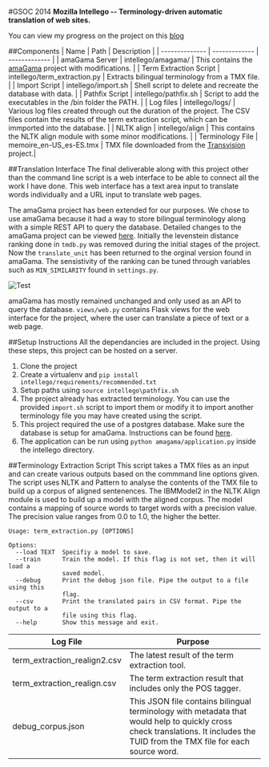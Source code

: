 #GSOC 2014
**Mozilla Intellego -- Terminology-driven automatic translation of web sites.**

You can view my progress on the project on this [blog](http://tharshan-gsoc.logdown.com)

##Components
| Name          | Path          | Description |
| -------------- | ------------- | ------------- |
| amaGama Server  | intellego/amagama/ | This contains the [amaGama](http://docs.translatehouse.org/projects/amagama/en/latest/) project with modifications. |
| Term Extraction Script  | intellego/term_extraction.py | Extracts bilingual terminology from a TMX file. |
| Import Script | intellego/import.sh | Shell script to delete and recreate the database with data. |
| Pathfix Script | intellego/pathfix.sh | Script to add the executables in the /bin folder the PATH. |
| Log files | intellego/logs/ | Various log files created through out the duration of the project. The CSV files contain the results of the term extraction script, which can be immported into the database. |
| NLTK align | intellego/align |  This contains the NLTK align module with some minor modifications. |
| Terminology File | memoire_en-US_es-ES.tmx | TMX file downloaded from the [Transvision](http://transvision.mozfr.org/downloads/) project.|

##Translation Interface
The final deliverable along with this project other than the command line script is a web interface to be able to connect all the work I have done. This web interface has a text area input to translate words individually and a URL input to translate web pages.

The amaGama project has been extended for our purposes. We chose to use amaGama because it had a way to store bilingual terminology along with a simple REST API to query the database. Detailed changes to the amaGama project can be viewed [here](https://github.com/viperfx/GSOC/commits/master/intellego/amagama). Initially the levenstein distance ranking done in `tmdb.py` was removed during the initial stages of the project. Now the `translate_unit` has been returned to the orginal version found in amaGama. The sensistivity of the ranking can be tuned through variables such as `MIN_SIMILARITY` found in `settings.py`.

![Test](http://cl.ly/image/2Y19130Z0o11/Screen%20Shot%202014-08-15%20at%2016.02.27.png)

amaGama has mostly remained unchanged and only used as an API to query the database. `views/web.py` contains Flask views for the web interface for the project, where the user can translate a piece of text or a web page.


##Setup Instructions
All the dependancies are included in the project. Using these steps, this project can be hosted on a server.
1. Clone the project
2. Create a virtualenv and `pip install intellego/requirements/recommended.txt`
3. Setup paths using `source intellego\pathfix.sh`
4. The project already has extracted terminology. You can use the provided `import.sh` script to import them or modify it to import another terminology file you may have created using the script.
5. This project required the use of a postgres database. Make sure the database is setup for amaGama. Instructions can be found [here](http://docs.translatehouse.org/projects/amagama/en/latest/installation.html).
5. The application can be run using `python amagama/application.py` inside the intellego directory.

##Terminology Extraction Script
This script takes a TMX files as an input and can create various outputs based on the commmand line options given. The script uses NLTK and Pattern to analyse the contents of the TMX file to build up a corpus of aligned sentenences. The IBMModel2 in the NLTK Align module is used to build up a model with the aligned corpus. The model contains a mapping of source words to target words with a precision value. The precision value ranges from 0.0 to 1.0, the higher the better.
```
Usage: term_extraction.py [OPTIONS]

Options:
  --load TEXT  Specifiy a model to save.
  --train      Train the model. If this flag is not set, then it will load a
               saved model.
  --debug      Print the debug json file. Pipe the output to a file using this
               flag.
  --csv        Print the translated pairs in CSV format. Pipe the output to a
               file using this flag.
  --help       Show this message and exit.
```
| Log File          | Purpose          |
| ----------------- | ---------------- |
| term_extraction_realign2.csv | The latest result of the term extraction tool. |
| term_extraction_realign.csv | The term extraction result that includes only the POS tagger. |
| debug_corpus.json | This JSON file contains bilingual terminology with metadata that would help to quickly cross check translations. It includes the TUID from the TMX file for each source word. |

